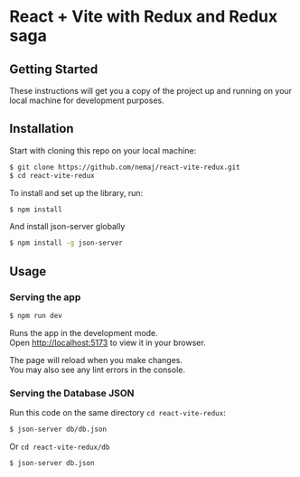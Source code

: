 # React + Vite with Redux and Redux saga

## Getting Started

These instructions will get you a copy of the project up and running on your local machine for development purposes.

## Installation

Start with cloning this repo on your local machine:

```sh
$ git clone https://github.com/nemaj/react-vite-redux.git
$ cd react-vite-redux
```

To install and set up the library, run:

```sh
$ npm install
```

And install json-server globally

```sh
$ npm install -g json-server
```

## Usage

### Serving the app

```sh
$ npm run dev
```

Runs the app in the development mode.\
Open [http://localhost:5173](http://localhost:5173) to view it in your browser.

The page will reload when you make changes.\
You may also see any lint errors in the console.

### Serving the Database JSON

Run this code on the same directory `cd react-vite-redux`:

```sh
$ json-server db/db.json
```

Or `cd react-vite-redux/db`

```sh
$ json-server db.json
```





